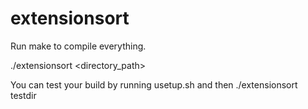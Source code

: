# extensionsort

Run make to compile everything.

./extensionsort <directory_path>

You can test your build by running usetup.sh and then ./extensionsort testdir
